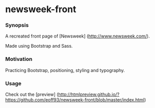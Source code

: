 # newsweek-front

### Synopsis
A recreated front page of [Newsweek] (http://www.newsweek.com/).

Made using Bootstrap and Sass.

### Motivation
Practicing Bootstrap, positioning, styling and typography.

### Usage
Check out the [preview] (http://htmlpreview.github.io/?https://github.com/eoff93/newsweek-front/blob/master/index.html)
